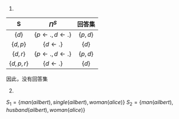 1.  
|S|$\Pi^{S}$|回答集|
|:-:|:-:|:-:|
|$\{d\}$|$\{p\leftarrow.,d\leftarrow.\}$|$\{p,d\}$|
|$\{d,p\}$|$\{d\leftarrow.\}$|$\{d\}$|
|$\{d,r\}$|$\{p\leftarrow.,d\leftarrow.\}$|$\{p,d\}$|
|$\{d,p,r\}$|$\{d\leftarrow.\}$|$\{d\}$|

因此，没有回答集

2.  

$S_1 = \{man(ailbert),single(ailbert),woman(alice)\}$
$S_2 = \{man(ailbert),husband(ailbert),woman(alice)\}$ 